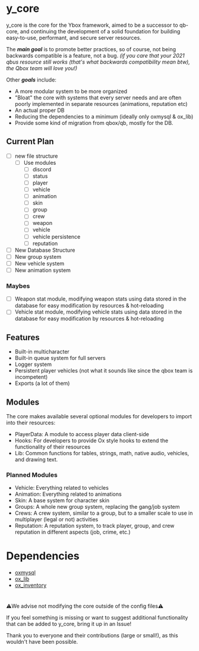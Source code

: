 # y_core

y_core is the core for the Ybox framework, aimed to be a successor to qb-core, and continuing the development of a solid foundation for building easy-to-use, performant, and secure server resources.

The ***main goal*** is to promote better practices, so of course, not being backwards compatible is a feature, not a bug.
*(if you care that your 2021 qbus resource still works *(that's what backwards compatibility mean btw)*, the Qbox team will love you!)*

Other ***goals*** include:
- A more modular system to be more organized
- "Bloat" the core with systems that every server needs and are often poorly implemented in separate resources (animations, reputation etc)
- An actual proper DB
- Reducing the dependencies to a minimum (ideally only oxmysql & ox_lib)
- Provide some kind of migration from qbox/qb, mostly for the DB.


## Current Plan
- [ ] new file structure
    - [ ] Use modules
        - [ ] discord
        - [ ] status
        - [ ] player
        - [ ] vehicle
        - [ ] animation
        - [ ] skin
        - [ ] group
        - [ ] crew
        - [ ] weapon
        - [ ] vehicle
        - [ ] vehicle persistence
        - [ ] reputation

- [ ] New Database Structure
- [ ] New group system
- [ ] New vehicle system
- [ ] New animation system

### Maybes
- [ ] Weapon stat module, modifying weapon stats using data stored in the database for easy modification by resources & hot-reloading
- [ ] Vehicle stat module, modifying vehicle stats using data stored in the database for easy modification by resources & hot-reloading

## Features

- Built-in multicharacter
- Built-in queue system for full servers
- Logger system
- Persistent player vehicles (not what it sounds like since the qbox team is incompetent)
- Exports (a lot of them)

## Modules
The core makes available several optional modules for developers to import into their resources:
- PlayerData: A module to access player data client-side
- Hooks: For developers to provide Ox style hooks to extend the functionality of their resources
- Lib: Common functions for tables, strings, math, native audio, vehicles, and drawing text.

### Planned Modules
- Vehicle: Everything related to vehicles
- Animation: Everything related to animations
- Skin: A base system for character skin
- Groups: A whole new group system, replacing the gang/job system
- Crews: A crew system, similar to a group, but to a smaller scale to use in multiplayer (legal or not) activities
- Reputation: A reputation system, to track player, group, and crew reputation in different aspects (job, crime, etc.)

# Dependencies

- [oxmysql](https://github.com/overextended/oxmysql)
- [ox_lib](https://github.com/overextended/ox_lib)
- [ox_inventory](https://github.com/overextended/ox_inventory)

#

⚠️We advise not modifying the core outside of the config files⚠️

If you feel something is missing or want to suggest additional functionality that can be added to y_core, bring it up in an Issue!

Thank you to everyone and their contributions (large or small!), as this wouldn't have been possible.
